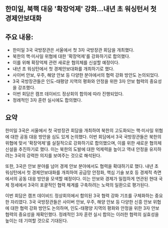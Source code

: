 ## 한미일, 북핵 대응 '확장억제' 강화…내년 초 워싱턴서 첫 경제안보대화

## 주요 내용:
*   한미일 3국 국방장관은 서울에서 첫 3자 국방장관 회담을 개최했다.
*   북한의 핵·미사일 위협에 대한 '확장억제'를 강화하기로 합의했다.
*   이를 위해 확장억제 관련 새로운 협의체를 신설할 예정이다.
*   내년 초 워싱턴에서 첫 경제안보대화를 개최하기로 했다.
*   사이버 안보, 우주, 해양 안보 등 다양한 분야에서의 협력 강화 방안도 논의되었다.
*   3국 국방장관들은 인도-태평양 지역의 평화와 안정을 위한 3자 안보 협력의 중요성을 강조했다.
*   이번 회담은 캠프 데이비드 정상회의 합의에 따라 진행되었다.
*   정례적인 3자 훈련 실시에도 합의했다.

## 요약
한미일 3국은 서울에서 첫 국방장관 회담을 개최하여 북한의 고도화되는 핵·미사일 위협에 대한 공동 대응 방안을 심도 있게 논의했다. 이번 회담에서 3국 국방장관들은 북한의 위협에 맞서 '확장억제'를 실질적으로 강화하기로 합의했으며, 이를 위한 새로운 협의체 신설을 추진하기로 했다. 이는 북한의 도발에 대한 억제력을 높이고 역내 안정을 유지하려는 3국의 강력한 의지를 보여주는 것으로 해석된다.

또한, 3국은 안보 분야를 넘어 경제 안보 분야에서도 협력을 확대하기로 했다. 내년 초 워싱턴에서 첫 경제안보대화를 개최하여 공급망 안정화, 핵심 기술 보호 등 경제적 측면에서의 공동 대응 방안을 모색할 예정이다. 이는 안보와 경제가 밀접하게 연관된 현대 국제 정세에서 3국이 포괄적인 협력 체계를 구축하려는 노력의 일환으로 평가된다.

이번 회담은 캠프 데이비드 정상회의에서 합의된 3국 협력 강화 기조를 구체화하는 중요한 자리였다. 3국 국방장관들은 사이버 안보, 우주, 해양 안보 등 다양한 신흥 안보 위협에 대한 협력 강화 방안도 논의하며, 인도-태평양 지역의 평화와 안정을 위한 3자 안보 협력의 중요성을 재확인했다. 정례적인 3자 훈련 실시 합의는 이러한 협력의 실효성을 높이는 데 기여할 것으로 기대된다.